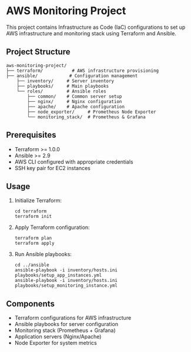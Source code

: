 # AWS Monitoring Project

This project contains Infrastructure as Code (IaC) configurations to set up AWS infrastructure and monitoring stack using Terraform and Ansible.

## Project Structure

```
aws-monitoring-project/
├── terraform/           # AWS infrastructure provisioning
├── ansible/            # Configuration management
    ├── inventory/     # Server inventory
    ├── playbooks/     # Main playbooks
    └── roles/         # Ansible roles
        ├── common/    # Common server setup
        ├── nginx/     # Nginx configuration
        ├── apache/    # Apache configuration
        ├── node_exporter/     # Prometheus Node Exporter
        └── monitoring_stack/  # Prometheus & Grafana
```

## Prerequisites

- Terraform >= 1.0.0
- Ansible >= 2.9
- AWS CLI configured with appropriate credentials
- SSH key pair for EC2 instances

## Usage

1. Initialize Terraform:
   ```
   cd terraform
   terraform init
   ```

2. Apply Terraform configuration:
   ```
   terraform plan
   terraform apply
   ```

3. Run Ansible playbooks:
   ```
   cd ../ansible
   ansible-playbook -i inventory/hosts.ini playbooks/setup_app_instances.yml
   ansible-playbook -i inventory/hosts.ini playbooks/setup_monitoring_instance.yml
   ```

## Components

- Terraform configurations for AWS infrastructure
- Ansible playbooks for server configuration
- Monitoring stack (Prometheus + Grafana)
- Application servers (Nginx/Apache)
- Node Exporter for system metrics